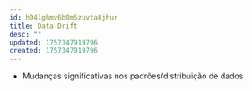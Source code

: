 ```yaml
---
id: h04lghmv6b0m5zuvta8jhur
title: Data Drift
desc: ""
updated: 1757347919796
created: 1757347919796
---
```


- Mudanças significativas nos padrões/distribuição de dados
